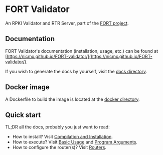 # FORT Validator

An RPKI Validator and RTR Server, part of the [FORT project](https://www.fortproject.net).

## Documentation

FORT Validator's documentation (installation, usage, etc.) can be found at [https://nicmx.github.io/FORT-validator/](https://nicmx.github.io/FORT-validator/).

If you wish to generate the docs by yourself, visit the [docs directory](docs/).

## Docker image

A Dockerfile to build the image is located at the [docker directory](docker/).

## Quick start

TL;DR all the docs, probably you just want to read:
- How to install? Visit [Compilation and Installation](https://nicmx.github.io/FORT-validator/installation.html).
- How to execute? Visit [Basic Usage](https://nicmx.github.io/FORT-validator/run.html) and [Program Arguments](https://nicmx.github.io/FORT-validator/usage.html).
- How to configure the router(s)? Visit [Routers](https://nicmx.github.io/FORT-validator/routers.html).
